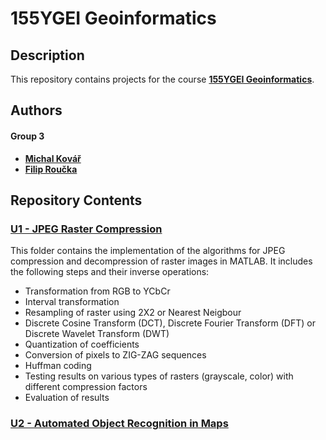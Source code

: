 # 155YGEI Geoinformatics

## Description
This repository contains projects for the course **[155YGEI Geoinformatics](https://geo.fsv.cvut.cz/gwiki/155YGEI_Geoinformatika)**.

## Authors
#### Group 3
- **[Michal Kovář](https://github.com/kovarmi9)**
- **[Filip Roučka](https://github.com/fifi1ous)**

## Repository Contents

### [U1 - JPEG Raster Compression](https://github.com/kovarmi9/YGEI_sk3/tree/main/U1)
This folder contains the implementation of the algorithms for JPEG compression and decompression of raster images in MATLAB. It includes the following steps and their inverse operations:
- Transformation from RGB to YCbCr
- Interval transformation
- Resampling of raster using 2X2 or Nearest Neigbour 
- Discrete Cosine Transform (DCT), Discrete Fourier Transform (DFT) or Discrete Wavelet Transform (DWT)
- Quantization of coefficients
- Conversion of pixels to ZIG-ZAG sequences
- Huffman coding
- Testing results on various types of rasters (grayscale, color) with different compression factors
- Evaluation of results

### [U2 - Automated Object Recognition in Maps](https://github.com/kovarmi9/YGEI_sk3/tree/main/U2)

